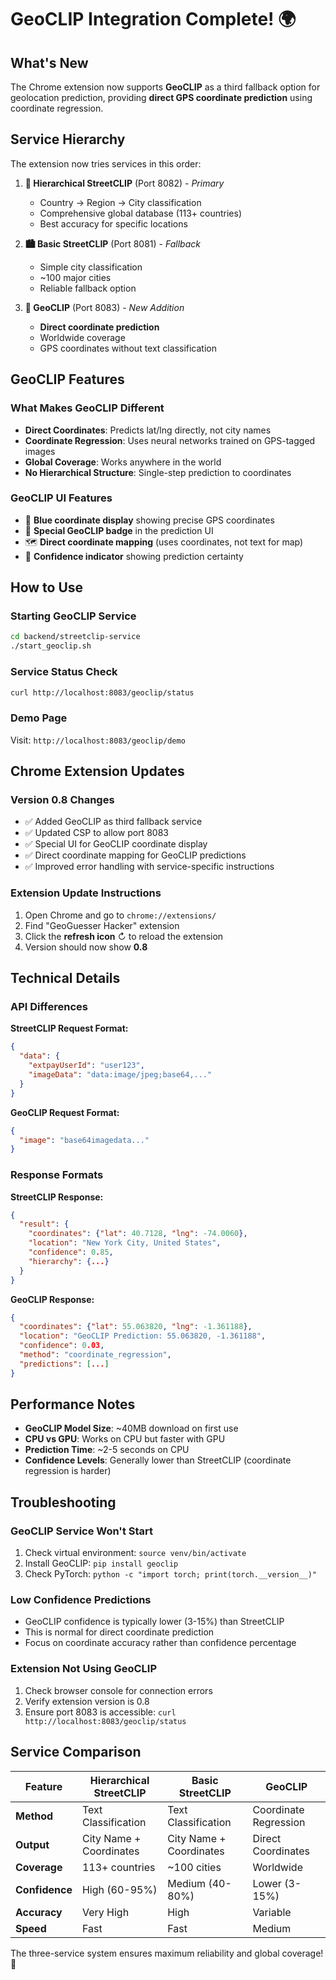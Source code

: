 # GeoCLIP Integration Complete! 🌍

## What's New
The Chrome extension now supports **GeoCLIP** as a third fallback option for geolocation prediction, providing **direct GPS coordinate prediction** using coordinate regression.

## Service Hierarchy
The extension now tries services in this order:

1. **🎯 Hierarchical StreetCLIP** (Port 8082) - *Primary*
   - Country → Region → City classification
   - Comprehensive global database (113+ countries)
   - Best accuracy for specific locations

2. **🏙️ Basic StreetCLIP** (Port 8081) - *Fallback*
   - Simple city classification 
   - ~100 major cities
   - Reliable fallback option

3. **🔬 GeoCLIP** (Port 8083) - *New Addition*
   - **Direct coordinate prediction**
   - Worldwide coverage
   - GPS coordinates without text classification

## GeoCLIP Features

### What Makes GeoCLIP Different
- **Direct Coordinates**: Predicts lat/lng directly, not city names
- **Coordinate Regression**: Uses neural networks trained on GPS-tagged images
- **Global Coverage**: Works anywhere in the world
- **No Hierarchical Structure**: Single-step prediction to coordinates

### GeoCLIP UI Features
- 🔬 **Blue coordinate display** showing precise GPS coordinates
- 📍 **Special GeoCLIP badge** in the prediction UI
- 🗺️ **Direct coordinate mapping** (uses coordinates, not text for map)
- 💚 **Confidence indicator** showing prediction certainty

## How to Use

### Starting GeoCLIP Service
```bash
cd backend/streetclip-service
./start_geoclip.sh
```

### Service Status Check
```bash
curl http://localhost:8083/geoclip/status
```

### Demo Page
Visit: `http://localhost:8083/geoclip/demo`

## Chrome Extension Updates

### Version 0.8 Changes
- ✅ Added GeoCLIP as third fallback service
- ✅ Updated CSP to allow port 8083
- ✅ Special UI for GeoCLIP coordinate display
- ✅ Direct coordinate mapping for GeoCLIP predictions
- ✅ Improved error handling with service-specific instructions

### Extension Update Instructions
1. Open Chrome and go to `chrome://extensions/`
2. Find "GeoGuesser Hacker" extension
3. Click the **refresh icon** ↻ to reload the extension
4. Version should now show **0.8**

## Technical Details

### API Differences

**StreetCLIP Request Format:**
```json
{
  "data": {
    "extpayUserId": "user123",
    "imageData": "data:image/jpeg;base64,..."
  }
}
```

**GeoCLIP Request Format:**
```json
{
  "image": "base64imagedata..."
}
```

### Response Formats

**StreetCLIP Response:**
```json
{
  "result": {
    "coordinates": {"lat": 40.7128, "lng": -74.0060},
    "location": "New York City, United States",
    "confidence": 0.85,
    "hierarchy": {...}
  }
}
```

**GeoCLIP Response:**
```json
{
  "coordinates": {"lat": 55.063820, "lng": -1.361188},
  "location": "GeoCLIP Prediction: 55.063820, -1.361188",
  "confidence": 0.03,
  "method": "coordinate_regression",
  "predictions": [...]
}
```

## Performance Notes

- **GeoCLIP Model Size**: ~40MB download on first use
- **CPU vs GPU**: Works on CPU but faster with GPU
- **Prediction Time**: ~2-5 seconds on CPU
- **Confidence Levels**: Generally lower than StreetCLIP (coordinate regression is harder)

## Troubleshooting

### GeoCLIP Service Won't Start
1. Check virtual environment: `source venv/bin/activate`
2. Install GeoCLIP: `pip install geoclip`
3. Check PyTorch: `python -c "import torch; print(torch.__version__)"`

### Low Confidence Predictions
- GeoCLIP confidence is typically lower (3-15%) than StreetCLIP
- This is normal for direct coordinate prediction
- Focus on coordinate accuracy rather than confidence percentage

### Extension Not Using GeoCLIP
1. Check browser console for connection errors
2. Verify extension version is 0.8
3. Ensure port 8083 is accessible: `curl http://localhost:8083/geoclip/status`

## Service Comparison

| Feature | Hierarchical StreetCLIP | Basic StreetCLIP | GeoCLIP |
|---------|------------------------|------------------|---------|
| **Method** | Text Classification | Text Classification | Coordinate Regression |
| **Output** | City Name + Coordinates | City Name + Coordinates | Direct Coordinates |
| **Coverage** | 113+ countries | ~100 cities | Worldwide |
| **Confidence** | High (60-95%) | Medium (40-80%) | Lower (3-15%) |
| **Accuracy** | Very High | High | Variable |
| **Speed** | Fast | Fast | Medium |

The three-service system ensures maximum reliability and global coverage! 🚀
